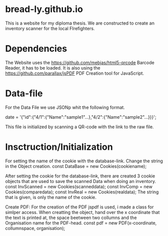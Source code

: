 # bread-ly.github.io
This is a website for my diploma thesis.
We are constructed to create an inventory scanner for the local FIrefighters.
# Dependencies
The Website uses the https://github.com/mebjas/html5-qrcode Barcode Reader, it has to be loaded.
It is also using the https://github.com/parallax/jsPDF PDF Creation tool for JavaScript.
# Data-file
For the Data File we use JSONp whit the following format.

date = '{"id":{"4/1":{"Name":"sample1"...},"4/2":{"Name":"sample2"...}}}';

This file is initialized by scanning a QR-code with the link to the raw file.
# Insctruction/Initialization
For setting the name of the cookie with the database-link. Change the string in the Object creation.
const DataBase = new Cookies(cookiename);

After setting the cookie for the database-link, there are created 3 cookie objects that are used to save the scanned Data when doing an inventory.
const InvScanned = new Cookies(scanneddata);
const InvComp = new Cookies(comparedata);
const InvReal = new Cookies(realdata);
The string that is given, is only the name of the cookie.

Create PDF:
For the creation of the PDF jspdf is used, i made a class for simlper access.
When creatting the object, hand over the x coordinate that the text is printed at, the space beetween two collumns and the Organisation name for the PDF-head.
const pdf = new PDF(x-coordinate, collumnspace, organisation);
